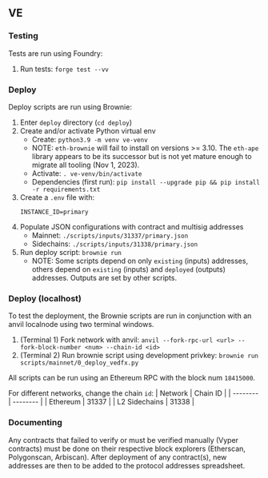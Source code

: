 ## VE

### Testing

Tests are run using Foundry:

1. Run tests: `forge test --vv`

### Deploy

Deploy scripts are run using Brownie:

1. Enter `deploy` directory (`cd deploy`)
2. Create and/or activate Python virtual env
   - Create: `python3.9 -m venv ve-venv`
   - NOTE: `eth-brownie` will fail to install on versions >= 3.10. The `eth-ape` library appears to be its successor but is not yet mature enough to migrate all tooling (Nov 1, 2023).
   - Activate: `. ve-venv/bin/activate`
   - Dependencies (first run): `pip install --upgrade pip && pip install -r requirements.txt`
3. Create a `.env` file with:
   ```
   INSTANCE_ID=primary
   ```
4. Populate JSON configurations with contract and multisig addresses
   - Mainnet: `./scripts/inputs/31337/primary.json`
   - Sidechains: `./scripts/inputs/31338/primary.json`
5. Run deploy script: `brownie run `
   - NOTE: Some scripts depend on only `existing` (inputs) addresses, others depend on `existing` (inputs) and `deployed` (outputs) addresses. Outputs are set by other scripts.

### Deploy (localhost)

To test the deployment, the Brownie scripts are run in conjunction with an anvil localnode using two terminal windows.

1. (Terminal 1) Fork network with anvil: `anvil --fork-rpc-url <url> --fork-block-number <num> --chain-id <id>`
2. (Terminal 2) Run brownie script using development privkey: `brownie run scripts/mainnet/0_deploy_vedfx.py`

All scripts can be run using an Ethereum RPC with the block num `18415000`.

For different networks, change the chain `id`:
| Network | Chain ID |
| -------- | -------- |
| Ethereum | 31337 |
| L2 Sidechains | 31338 |

### Documenting

Any contracts that failed to verify or must be verified manually (Vyper contracts) must be done on their respective block explorers (Etherscan, Polygonscan, Arbiscan). After deployment of any contract(s), new addresses are then to be added to the protocol addresses spreadsheet.
